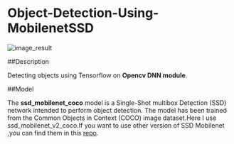 # Object-Detection-Using-MobilenetSSD

![image_result](https://user-images.githubusercontent.com/65527675/140680027-ee3a5070-1ddf-488f-968a-1d337d1369e4.jpg)

##Description

Detecting objects using Tensorflow on <b>Opencv DNN module</b>.

##Model

The <b>ssd_mobilenet_coco</b> model is a Single-Shot multibox Detection (SSD) network intended to perform object detection. The model has been trained from the Common Objects in Context (COCO) image dataset.Here I use ssd_mobilenet_v2_coco.If you want to use other version of SSD Mobilenet ,you can find them in this [repo](https://github.com/tensorflow/models/blob/master/research/object_detection/g3doc/tf1_detection_zoo.md#mobile-models).

